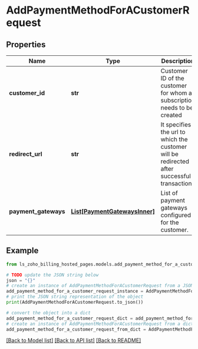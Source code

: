 # AddPaymentMethodForACustomerRequest


## Properties

Name | Type | Description | Notes
------------ | ------------- | ------------- | -------------
**customer_id** | **str** | Customer ID of the customer for whom a subscription needs to be created | 
**redirect_url** | **str** | It specifies the url to which the customer will be redirected after successful transaction. | [optional] 
**payment_gateways** | [**List[PaymentGatewaysInner]**](PaymentGatewaysInner.md) | List of payment gateways configured for the customer. | [optional] 

## Example

```python
from ls_zoho_billing_hosted_pages.models.add_payment_method_for_a_customer_request import AddPaymentMethodForACustomerRequest

# TODO update the JSON string below
json = "{}"
# create an instance of AddPaymentMethodForACustomerRequest from a JSON string
add_payment_method_for_a_customer_request_instance = AddPaymentMethodForACustomerRequest.from_json(json)
# print the JSON string representation of the object
print(AddPaymentMethodForACustomerRequest.to_json())

# convert the object into a dict
add_payment_method_for_a_customer_request_dict = add_payment_method_for_a_customer_request_instance.to_dict()
# create an instance of AddPaymentMethodForACustomerRequest from a dict
add_payment_method_for_a_customer_request_from_dict = AddPaymentMethodForACustomerRequest.from_dict(add_payment_method_for_a_customer_request_dict)
```
[[Back to Model list]](../README.md#documentation-for-models) [[Back to API list]](../README.md#documentation-for-api-endpoints) [[Back to README]](../README.md)


